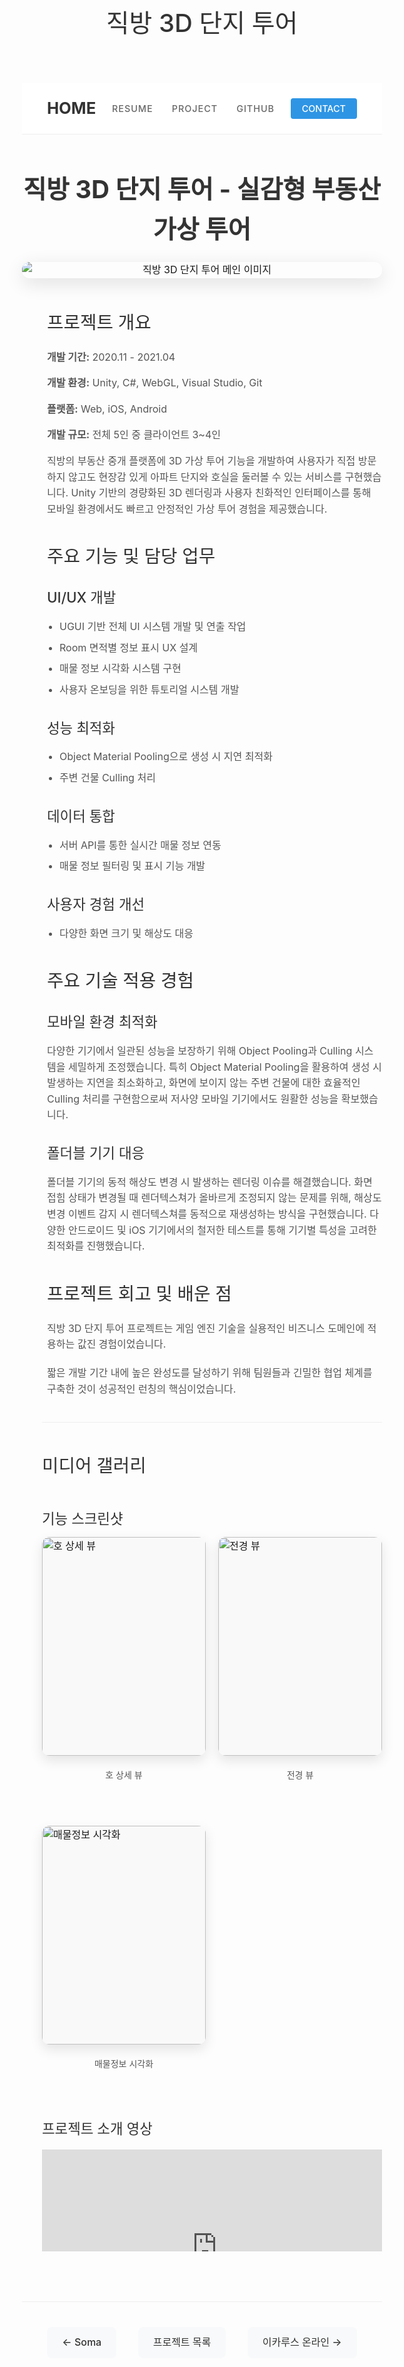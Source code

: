 ﻿---
layout: page
title: 직방 3D 단지 투어
permalink: /portfolio/zigbang/
---

<div class="navigation-container">
  <div class="logo">
    <a href="/">HOME</a>
  </div>
  <nav class="main-navigation">
    <ul>
      <li><a href="/" class="nav-link {% if page.url == '/' %}active{% endif %}">RESUME</a></li>
      <li><a href="/portfolio/" class="nav-link {% if page.url == '/portfolio/' %}active{% endif %}">PROJECT</a></li>
      <li><a href="https://github.com/aquhm" class="nav-link">GITHUB</a></li>
    </ul>
  </nav>
  <div class="navigation-button">
    <a href="mailto:aquhm@naver.com" class="contact-button">CONTACT</a>
  </div>
</div>

<div class="portfolio-header">
  <h1>직방 3D 단지 투어 - 실감형 부동산 가상 투어</h1>
</div>

<div class="portfolio-main-image">
  <img src="{{ site.baseurl }}/images/portfolio/zigbang_image2.png" alt="직방 3D 단지 투어 메인 이미지">
</div>

<div class="project-section">
  <h2>프로젝트 개요</h2>

  <div class="project-details">
    <p><strong>개발 기간:</strong> 2020.11 - 2021.04</p>  
    <p><strong>개발 환경:</strong> Unity, C#, WebGL, Visual Studio, Git</p>  
    <p><strong>플랫폼:</strong> Web, iOS, Android</p>  
    <p><strong>개발 규모:</strong> 전체 5인 중 클라이언트 3~4인</p>
  </div>

  <div class="project-description">
    <p>직방의 부동산 중개 플랫폼에 3D 가상 투어 기능을 개발하여 사용자가 직접 방문하지 않고도 현장감 있게 아파트 단지와 호실을 둘러볼 수 있는 서비스를 구현했습니다. Unity 기반의 경량화된 3D 렌더링과 사용자 친화적인 인터페이스를 통해 모바일 환경에서도 빠르고 안정적인 가상 투어 경험을 제공했습니다.</p>
  </div>
</div>

<div class="project-section">
  <h2>주요 기능 및 담당 업무</h2>

  <div class="feature-section">
    <h3>UI/UX 개발</h3>
    <ul>
      <li>UGUI 기반 전체 UI 시스템 개발 및 연출 작업</li>
      <li>Room 면적별 정보 표시 UX 설계</li>
      <li>매물 정보 시각화 시스템 구현</li>
      <li>사용자 온보딩을 위한 튜토리얼 시스템 개발</li>
    </ul>
  </div>

  <div class="feature-section">
    <h3>성능 최적화</h3>
    <ul>
      <li>Object Material Pooling으로 생성 시 지연 최적화</li>
      <li>주변 건물 Culling 처리</li>
    </ul>
  </div>

  <div class="feature-section">
    <h3>데이터 통합</h3>
    <ul>
      <li>서버 API를 통한 실시간 매물 정보 연동</li>      
      <li>매물 정보 필터링 및 표시 기능 개발</li>
    </ul>
  </div>

  <div class="feature-section">
    <h3>사용자 경험 개선</h3>
    <ul>      
      <li>다양한 화면 크기 및 해상도 대응</li>
    </ul>
  </div>
</div>

<div class="project-section">
  <h2>주요 기술 적용 경험</h2>

  <div class="challenge-section">
    <h3>모바일 환경 최적화</h3>
    <p>다양한 기기에서 일관된 성능을 보장하기 위해 Object Pooling과 Culling 시스템을 세밀하게 조정했습니다. 특히 Object Material Pooling을 활용하여 생성 시 발생하는 지연을 최소화하고, 화면에 보이지 않는 주변 건물에 대한 효율적인 Culling 처리를 구현함으로써 저사양 모바일 기기에서도 원활한 성능을 확보했습니다.</p>
  </div>

  <div class="challenge-section">
    <h3>폴더블 기기 대응</h3>
    <p>폴더블 기기의 동적 해상도 변경 시 발생하는 렌더링 이슈를 해결했습니다. 화면 접힘 상태가 변경될 때 렌더텍스쳐가 올바르게 조정되지 않는 문제를 위해, 해상도 변경 이벤트 감지 시 렌더텍스쳐를 동적으로 재생성하는 방식을 구현했습니다. 다양한 안드로이드 및 iOS 기기에서의 철저한 테스트를 통해 기기별 특성을 고려한 최적화를 진행했습니다.</p>
  </div>
</div>

<div class="project-section">
  <h2>프로젝트 회고 및 배운 점</h2>

  <div class="reflection-content">
    <p>직방 3D 단지 투어 프로젝트는 게임 엔진 기술을 실용적인 비즈니스 도메인에 적용하는 값진 경험이었습니다.</p>
    <p>짧은 개발 기간 내에 높은 완성도를 달성하기 위해 팀원들과 긴밀한 협업 체계를 구축한 것이 성공적인 런칭의 핵심이었습니다.</p>
  </div>
</div>

<div class="portfolio-media-gallery">
  <h2>미디어 갤러리</h2>
  <div class="image-gallery">
    <h3>기능 스크린샷</h3>
    <div class="gallery-grid">
      <div class="gallery-item">
        <img src="{{ site.baseurl }}/images/portfolio/zigbang_image1.png" alt="호 상세 뷰">
        <p>호 상세 뷰</p>
      </div>
      <div class="gallery-item">
        <img src="{{ site.baseurl }}/images/portfolio/zigbang_image3.png" alt="전경 뷰">
        <p>전경 뷰</p>
      </div>
      <div class="gallery-item">
        <img src="{{ site.baseurl }}/images/portfolio/zigbang_image4.png" alt="매물정보 시각화">
        <p>매물정보 시각화</p>
      </div>
    </div>
  </div>
  <div class="video-container">
    <h3>프로젝트 소개 영상</h3>
    <div style="position: relative; padding-bottom: 30%; height: 0; overflow: hidden; max-width: 100%;">
      <iframe width="560" height="315" src="https://www.youtube.com/embed/Wtx45Vvjse4?si=nk1xs0PIVl2y_A99" title="YouTube video player" frameborder="0" allow="accelerometer; autoplay; clipboard-write; encrypted-media; gyroscope; picture-in-picture; web-share" referrerpolicy="strict-origin-when-cross-origin" allowfullscreen></iframe>
    </div>
  </div>
</div>

<div class="portfolio-nav">
  <a href="/portfolio/soma">← Soma</a>
  <a href="/portfolio/">프로젝트 목록</a>
  <a href="/portfolio/icarus">이카루스 온라인 →</a>
</div>

<style>
.page-content {
  max-width: 800px;
  margin: 0 auto;
  padding: 0 20px;
  color: #333; /* portfolio.md와 일치하는 기본 텍스트 색상 */
  font-family: -apple-system, BlinkMacSystemFont, 'Segoe UI', Roboto, Oxygen, Ubuntu, Cantarell, 'Open Sans', 'Helvetica Neue', sans-serif;
  line-height: 1.6;
}

h2, h3, h4 {
  margin-top: 2em;
  margin-bottom: 1em;
  color: #1a1a1a;
  font-weight: 600;
}

p {
  margin-bottom: 1.5em;
}

.portfolio-header {
  margin-top: 2.5em;
  margin-bottom: 0.5em;
  text-align: center;
}

.portfolio-header h1 {
  font-size: 2.5rem;
  font-weight: 700;
  margin-bottom: 0.5em;
}

.portfolio-main-image {
  text-align: center;
  margin-bottom: 3em;
}

.portfolio-main-image img {
  max-width: 100%;
  max-height: 600px;
  width: auto;
  height: auto;
  object-fit: contain;
  border-radius: 12px;
  box-shadow: 0 8px 30px rgba(0,0,0,0.12);
  margin: 0 auto;
  display: block;
}

.project-section {
  margin-bottom: 40px;
  margin-left: 40px;
}

.project-details {
    font-size: 1rem;
    color: #555;
}

.project-details p {
  margin-bottom: 0.7em;
}

.feature-section, .challenge-section {
  margin-bottom: 30px;
}

ul, ol {
  padding-left: 2em;
  margin-bottom: 1.5em;
}

li {
  margin-bottom: 0.7em;
}

.portfolio-media-gallery {
  margin-left: 2em;
  border-top: 1px solid #eee;
  padding-top: 1em;
}

.image-gallery h3 {
  margin-bottom: 0.5em;
}

/* 제목과 내용물 사이 간격 조정 */
.portfolio-media-gallery h2 {
  margin-bottom: 1.5em; /* 제목 아래 간격 조정 */
}

/* 비디오 섹션과 이미지 갤러리 사이 간격 조정 */
.video-container {
  margin-bottom: 0em; /* 기존 간격 축소 */
}

.gallery-grid {
  display: grid;
  grid-template-columns: repeat(2, 1fr);
  gap: 20px;
  justify-items: center;
}

.gallery-item {
  margin-bottom: 30px;
  width: 100%;
  max-width: 500px;
  height: auto;
  overflow: visible;
}

.gallery-item img {
  width: 100%;
  height: 350px;
  object-fit: contain;
  border-radius: 12px;
  box-shadow: 0 8px 20px rgba(0,0,0,0.1);
  background-color: #f9f9f9;
  margin-bottom: 15px;
  transition: transform 0.3s ease;
}

.gallery-item img:hover {
  transform: scale(1.02);
}

.gallery-item p {  
  text-align: center;
  font-size: 1rem;
  color: #555;
  margin-top: 5px;
}

.portfolio-nav {
  margin-top: 5em;
  border-top: 1px solid #eee;
  padding-top: 2.5em;
  text-align: center;
}

.portfolio-nav a {
  display: inline-block;
  padding: 12px 24px;
  background-color: #f8f9fa;
  border-radius: 8px;
  text-decoration: none;
  color: #333;
  margin: 0 15px;
  transition: all 0.2s ease;
  font-weight: 500;
}


.portfolio-nav a:hover {
  background-color: #e9ecef;
  transform: translateY(-2px);
  box-shadow: 0 5px 15px rgba(0,0,0,0.08);
}

@media (max-width: 768px) {
  .gallery-grid {
    grid-template-columns: 1fr;
  }
  
  .page-content {
    padding: 0 25px;
  }
  
  .portfolio-nav a {
    margin: 10px 5px;
    display: block;
    width: 100%;
  }
}

/* 네비게이션 스타일 */
.navigation-container {
  display: flex;
  justify-content: space-between;
  align-items: center;
  padding: 20px 40px;
  background-color: white;
  border-bottom: 1px solid #eee;
  margin-bottom: 40px;
  position: sticky;
  top: 0;
  z-index: 100;
}

.logo a {
  font-size: 1.6rem;
  font-weight: 700;
  color: #333;
  text-decoration: none;
}

.main-navigation ul {
  display: flex;
  list-style: none;
  margin: 0;
  padding: 0;
}

.main-navigation li {
  margin: 0 15px;
}

.nav-link {
  font-size: 0.9rem;
  font-weight: 500;
  color: #666;
  text-decoration: none;
  letter-spacing: 1px;
  transition: color 0.3s;
}

.nav-link:hover, .nav-link.active {
  color: #2e95e5;
}

.contact-button {
  background-color: #2e95e5;
  color: white;
  padding: 8px 18px;
  border-radius: 4px;
  font-size: 0.9rem;
  font-weight: 500;
  text-decoration: none;
  transition: background-color 0.3s;
}

.contact-button:hover {
  background-color: #1a82d5;
  text-decoration: none;
  color: white;
}

/* Base Typography */
body {
  font-size: 16px; /* Base font size for all content */
  line-height: 1.6; /* Comfortable line spacing */
}

/* Main Text Elements */
p, li, td, th {
  font-size: 1rem; /* 16px relative to base */
}

/* Headings with Clear Hierarchy */
h1 {
  font-size: 2.5rem;
  color: #333;
  font-weight: 500;
}

h2 {
  font-size: 1.8rem;
  font-weight: 500;
  color: #333;
  margin-top: 30px;
  margin-bottom: 20px;
}

h3 {
  font-size: 1.4rem;
  font-weight: 500;
  color: #333;
  margin-top: 25px;
  margin-bottom: 15px;
}

/* 단락 스타일 */
p {
  margin-bottom: 20px;
  line-height: 1.6;
  color: #555;
}

/* 리스트 스타일 */
ul {
  padding-left: 20px;
  margin-bottom: 20px;
}

li {
  margin-bottom: 8px;
  color: #555;
}

/* Secondary Elements */
.meta-info, .project-details span {
  font-size: 0.9375rem; /* 15px - slightly smaller than body */
}

/* Caption Text */
.caption, figcaption, .gallery-item p {
  font-size: 0.875rem; /* 14px */
}

/* Responsive Adjustments */
@media (max-width: 768px) {
  body {
    font-size: 15px; /* Slightly smaller base on mobile */
  }
  
  h1 {
    font-size: 2rem; /* 30px */
  }
  
  h2 {
    font-size: 1.5rem; /* 24px */
  }
}
</style>